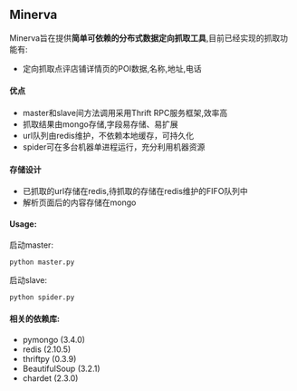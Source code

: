 ## Minerva

Minerva旨在提供**简单可依赖的分布式数据定向抓取工具**,目前已经实现的抓取功能有:
+ 定向抓取点评店铺详情页的POI数据,名称,地址,电话

#### 优点
+ master和slave间方法调用采用Thrift RPC服务框架,效率高
+ 抓取结果由mongo存储,字段易存储、易扩展
+ url队列由redis维护，不依赖本地缓存，可持久化
+ spider可在多台机器单进程运行，充分利用机器资源

#### 存储设计
+ 已抓取的url存储在redis,待抓取的存储在redis维护的FIFO队列中
+ 解析页面后的内容存储在mongo

#### Usage:
启动master: 

    python master.py

启动slave:

    python spider.py

#### 相关的依赖库:
+ pymongo (3.4.0)
+ redis (2.10.5)
+ thriftpy (0.3.9)
+ BeautifulSoup (3.2.1)
+ chardet (2.3.0)


